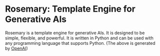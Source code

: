 # Rosemary: Template Engine for Generative AIs
Rosemary is a template engine for generative AIs. It is designed to be simple, flexible, and powerful. It is written in Python and can be used with any programming language that supports Python. (The above is generated by [OpenAI](https://openai.com/))